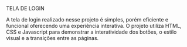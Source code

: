 TELA DE LOGIN

A tela de login realizado nesse projeto é simples, porém eficiente e funcional oferecendo uma experiência interativa. O projeto utiliza HTML, CSS e Javascript para demonstrar a interatividade dos botões, o estilo visual e a transições entre as páginas. 
